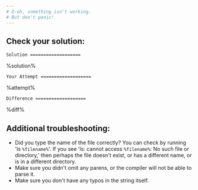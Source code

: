 ```yaml
---
# O-oh, something isn't working.
# But don't panic!  
---
```


## Check your solution:

`Solution
===================`

%solution%

`Your Attempt
===================`

%attempt%

`Difference
===================`

%diff%

## Additional troubleshooting:
 * Did you type the name of the file correctly? You can check by running 'ls `%filename%`'. If you see 'ls: cannot access `%filename%`: No such file or directory,' then perhaps the file doesn't exist, or has a different name, or is in a different directory.
 * Make sure you didn't omit any parens, or the compiler will not be able to parse it.
 * Make sure you don't have any typos in the string itself.
